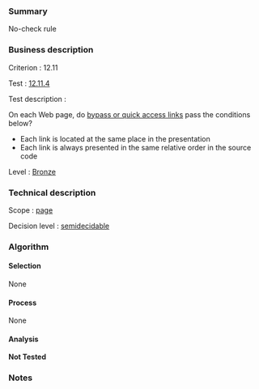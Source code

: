 ### Summary

No-check rule

### Business description

Criterion : 12.11

Test : [12.11.4](http://www.accessiweb.org/index.php/accessiweb-22-english-version.html#test-12-11-4)

Test description :

On each Web page, do [bypass or quick access links](http://www.accessiweb.org/index.php/glossary-76.html#mLienEvitement) pass the conditions below?

-   Each link is located at the same place in the presentation
-   Each link is always presented in the same relative order in the source code

Level : [Bronze](/en/category/rules-design/accessiweb-11/level/bronze)

### Technical description

Scope : [page](/en/category/rules-design/accessiweb-11/scope/page)

Decision level :
[semidecidable](/en/category/rules-design/accessiweb-11/decision-level/semidecidable)

### Algorithm

#### Selection

None

#### Process

None

#### Analysis

**Not Tested**

### Notes


